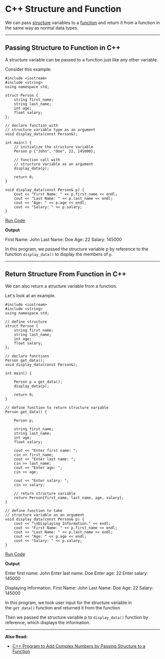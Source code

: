 # C++ Structure and Function

We can pass [structure](https://www.programiz.com/cpp-programming/structure) variables to a [function](https://www.programiz.com/cpp-programming/function) and return it from a function in the same way as normal data types.

---

## Passing Structure to Function in C++

A structure variable can be passed to a function just like any other variable.

Consider this example:

```
#include <iostream>
#include <string>
using namespace std;

struct Person {
    string first_name;
    string last_name;
    int age;
    float salary;
};

// declare function with
// structure variable type as an argument
void display_data(const Person&);

int main() {
    // initialize the structure variable
    Person p {"John", "Doe", 22, 145000};

    // function call with 
    // structure variable as an argument
    display_data(p);

    return 0;
}

void display_data(const Person& p) {
    cout << "First Name: " << p.first_name << endl;
    cout << "Last Name: " << p.last_name << endl;
    cout << "Age: " << p.age << endl;
    cout << "Salary: " << p.salary;
}
```

[Run Code](https://www.programiz.com/cpp-programming/online-compiler)

**Output**

First Name: John
Last Name: Doe
Age: 22
Salary: 145000

In this program, we passed the structure variable p by reference to the function `display_data()` to display the members of `p`.

---

## Return Structure From Function in C++

We can also return a structure variable from a function.

Let's look at an example.

```
#include <iostream>
#include <string>
using namespace std;

// define structure
struct Person {
    string first_name;
    string last_name;
    int age;
    float salary;
};

// declare functions
Person get_data();
void display_data(const Person&);

int main() {

    Person p = get_data();
    display_data(p);

    return 0;
}

// define function to return structure variable
Person get_data() {

    Person p;
    
    string first_name;
    string last_name;
    int age;
    float salary;
    
    cout << "Enter first name: ";
    cin >> first_name;
    cout << "Enter last name: ";
    cin >> last_name;
    cout << "Enter age: ";
    cin >> age;

    cout << "Enter salary: ";
    cin >> salary;
    
    // return structure variable
    return Person{first_name, last_name, age, salary};
}

// define function to take
// structure variable as an argument
void display_data(const Person& p) {
    cout << "\nDisplaying Information." << endl;
    cout << "First Name: " << p.first_name << endl;
    cout << "Last Name: " << p.last_name << endl;
    cout << "Age: " << p.age << endl;
    cout << "Salary: " << p.salary;
}
```

[Run Code](https://www.programiz.com/cpp-programming/online-compiler)

**Output**

Enter first name: John
Enter last name: Doe
Enter age: 22
Enter salary: 145000

Displaying Information.
First Name: John
Last Name: Doe
Age: 22
Salary: 145000

In this program, we took user input for the structure variable in the `get_data()` function and returned it from the function

Then we passed the structure variable p to `display_data()` function by reference, which displays the information.

---

**Also Read:**

- [C++ Program to Add Complex Numbers by Passing Structure to a Function](https://www.programiz.com/cpp-programming/examples/complex-number-add)